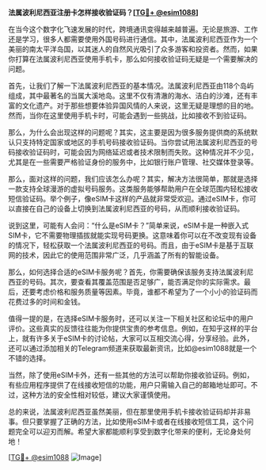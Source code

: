 **法属波利尼西亚注册卡怎样接收验证码？[[TG💪+ @esim1088](https://t.me/s/esim1088)]**

在当今这个数字化飞速发展的时代，跨境通讯变得越来越普遍。无论是旅游、工作还是学习，很多人都需要使用外国号码进行通信。其中，法属波利尼西亚作为一个美丽的南太平洋岛国，以其迷人的自然风光吸引了众多游客和投资者。然而，如果你打算在法属波利尼西亚使用手机卡，那么如何接收验证码无疑是一个需要解决的问题。

首先，让我们了解一下法属波利尼西亚的基本情况。法属波利尼西亚由118个岛屿组成，其中最著名的当属大溪地岛。这里不仅有清澈的海水、洁白的沙滩，还有丰富的文化遗产。对于那些想要体验异国风情的人来说，这里无疑是理想的目的地。然而，当你在这里使用手机卡时，可能会遇到一些挑战，比如接收不到验证码。

那么，为什么会出现这样的问题呢？其实，这主要是因为很多服务提供商的系统默认只支持特定国家或地区的手机号码接收验证码。当你尝试用法属波利尼西亚的号码接收验证码时，可能会因为网络延迟或者技术限制而失败。这种情况并不少见，尤其是在一些需要严格验证身份的服务中，比如银行账户管理、社交媒体登录等。

那么，面对这样的问题，我们应该怎么办呢？其实，解决方法很简单，那就是选择一款支持全球漫游的虚拟号码服务。这类服务能够帮助用户在全球范围内轻松接收短信验证码。举个例子，像eSIM卡这样的产品就非常受欢迎。通过eSIM卡，你可以直接在自己的设备上切换到法属波利尼西亚的号码，从而顺利接收验证码。

说到这里，可能有人会问：“什么是eSIM卡？”简单来说，eSIM卡是一种嵌入式SIM卡，它不需要物理插拔就能实现号码更换。这意味着你可以在不改变现有设备的情况下，轻松获取一个法属波利尼西亚的号码。而且，由于eSIM卡是基于互联网的技术，因此它的使用范围非常广泛，几乎涵盖了所有的智能设备。

那么，如何选择合适的eSIM卡服务呢？首先，你需要确保该服务支持法属波利尼西亚的号码。其次，要查看其覆盖范围是否足够广，能否满足你的实际需求。最后，还要考虑价格和服务质量等因素。毕竟，谁都不希望为了一个小小的验证码而花费过多的时间和金钱。

值得一提的是，在选择eSIM卡服务时，还可以关注一下相关社区和论坛中的用户评价。这些真实的反馈往往能为你提供宝贵的参考信息。例如，在知乎这样的平台上，就有许多关于eSIM卡的讨论帖，大家可以互相交流心得，分享经验。此外，还可以通过添加相关的Telegram频道来获取最新资讯，比如@esim1088就是一个不错的选择。

当然，除了使用eSIM卡外，还有一些其他的方法可以帮助你接收验证码。例如，有些应用程序提供了在线接收短信的功能，用户只需输入自己的邮箱地址即可。不过，这种方法的安全性相对较低，建议大家谨慎使用。

总的来说，法属波利尼西亚虽然美丽，但在那里使用手机卡接收验证码却并非易事。但只要掌握了正确的方法，比如使用eSIM卡或者在线接收短信工具，这个问题完全可以迎刃而解。希望大家都能顺利享受到数字化带来的便利，无论身处何地！

[[TG💪+ @esim1088](https://t.me/s/esim1088) ![Image](https://i.postimg.cc/4NQfJmqS/Snipaste-2025-05-13-00-14-12.png)]